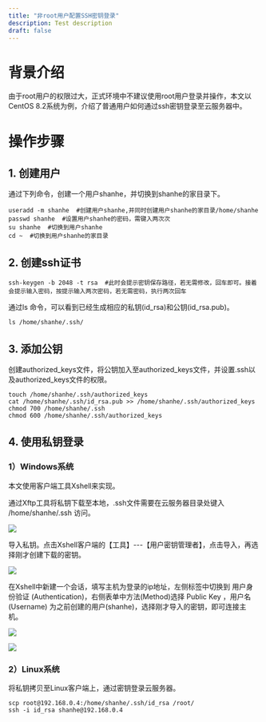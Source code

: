 ```yaml
---
title: "非root用户配置SSH密钥登录"
description: Test description
draft: false
---
```


# 背景介绍

由于root用户的权限过大，正式环境中不建议使用root用户登录并操作，本文以CentOS 8.2系统为例，介绍了普通用户如何通过ssh密钥登录至云服务器中。

# 操作步骤

## 1. 创建用户

通过下列命令，创建一个用户shanhe，并切换到shanhe的家目录下。

```shell
useradd -m shanhe  #创建用户shanhe,并同时创建用户shanhe的家目录/home/shanhe
passwd shanhe  #设置用户shanhe的密码，需键入两次次
su shanhe  #切换到用户shanhe
cd ~  #切换到用户shanhe的家目录
```

## 2. 创建ssh证书

```shell
ssh-keygen -b 2048 -t rsa  #此时会提示密钥保存路径，若无需修改，回车即可。接着会提示输入密码，按提示输入两次密码，若无需密码，执行两次回车
```

通过ls 命令，可以看到已经生成相应的私钥(id_rsa)和公钥(id_rsa.pub)。

```shell
ls /home/shanhe/.ssh/
```

## 3. 添加公钥

创建authorized_keys文件，将公钥加入至authorized_keys文件，并设置.ssh以及authorized_keys文件的权限。

```shell
touch /home/shanhe/.ssh/authorized_keys
cat /home/shanhe/.ssh/id_rsa.pub >> /home/shanhe/.ssh/authorized_keys
chmod 700 /home/shanhe/.ssh
chmod 600 /home/shanhe/.ssh/authorized_keys
```

## 4. 使用私钥登录

### 1）Windows系统

本文使用客户端工具Xshell来实现。

通过Xftp工具将私钥下载至本地，.ssh文件需要在云服务器目录处键入 /home/shanhe/.ssh 访问。

![](../ssh_key_non_root_user/non_root_users1.png)

导入私钥。点击Xshell客户端的【工具】---【用户密钥管理者】，点击导入，再选择刚才创建下载的密钥。

![](../ssh_key_non_root_user/non_root_users2.png)

在Xshell中新建一个会话，填写主机为登录的ip地址，左侧标签中切换到 用户身份验证 (Authentication)，右侧表单中方法(Method)选择 Public Key ，用户名  (Username) 为之前创建的用户(shanhe)，选择刚才导入的密钥，即可连接主机。

![](../ssh_key_non_root_user/non_root_users3.png)

![](../ssh_key_non_root_user/non_root_users4.png)

### 2）Linux系统

将私钥拷贝至Linux客户端上，通过密钥登录云服务器。

```shell
scp root@192.168.0.4:/home/shanhe/.ssh/id_rsa /root/
ssh -i id_rsa shanhe@192.168.0.4
```

